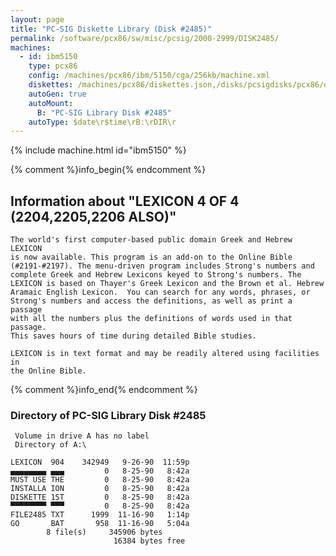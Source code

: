 ```yaml
---
layout: page
title: "PC-SIG Diskette Library (Disk #2485)"
permalink: /software/pcx86/sw/misc/pcsig/2000-2999/DISK2485/
machines:
  - id: ibm5150
    type: pcx86
    config: /machines/pcx86/ibm/5150/cga/256kb/machine.xml
    diskettes: /machines/pcx86/diskettes.json,/disks/pcsigdisks/pcx86/diskettes.json
    autoGen: true
    autoMount:
      B: "PC-SIG Library Disk #2485"
    autoType: $date\r$time\rB:\rDIR\r
---
```


{% include machine.html id="ibm5150" %}

{% comment %}info_begin{% endcomment %}

## Information about "LEXICON 4 OF 4 (2204,2205,2206 ALSO)"

    The world's first computer-based public domain Greek and Hebrew LEXICON
    is now available. This program is an add-on to the Online Bible
    (#2191-#2197). The menu-driven program includes Strong's numbers and
    complete Greek and Hebrew Lexicons keyed to Strong's numbers. The
    LEXICON is based on Thayer's Greek Lexicon and the Brown et al. Hebrew
    Aramaic English Lexicon.  You can search for any words, phrases, or
    Strong's numbers and access the definitions, as well as print a passage
    with all the numbers plus the definitions of words used in that passage.
    This saves hours of time during detailed Bible studies.
    
    LEXICON is in text format and may be readily altered using facilities in
    the Online Bible.
{% comment %}info_end{% endcomment %}


### Directory of PC-SIG Library Disk #2485

     Volume in drive A has no label
     Directory of A:\

    LEXICON  904    342949   9-26-90  11:59p
    ▄▄▄▄▄▄▄▄ ▄▄▄         0   8-25-90   8:42a
    MUST USE THE         0   8-25-90   8:42a
    INSTALLA ION         0   8-25-90   8:42a
    DISKETTE 1ST         0   8-25-90   8:42a
    ▀▀▀▀▀▀▀▀ ▀▀▀         0   8-25-90   8:42a
    FILE2485 TXT      1999  11-16-90   1:14p
    GO       BAT       958  11-16-90   5:04a
            8 file(s)     345906 bytes
                           16384 bytes free

